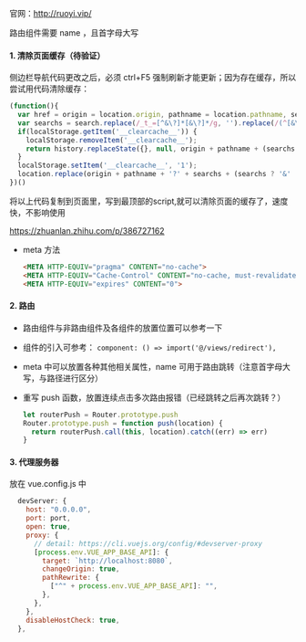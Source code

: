官网：http://ruoyi.vip/

路由组件需要 name ，且首字母大写



#### 1. 清除页面缓存（待验证）

侧边栏导航代码更改之后，必须 ctrl+F5 强制刷新才能更新；因为存在缓存，所以尝试用代码清除缓存：

```js
(function(){
  var href = origin = location.origin, pathname = location.pathname, search = location.search, hash = location.hash;
  var searchs = search.replace(/_t_=[^&\?]*[&\?]*/g, '').replace(/(^[&\?]*)|([&\?]*$)/g, '');
  if(localStorage.getItem('__clearcache__')) {
    localStorage.removeItem('__clearcache__');
    return history.replaceState({}, null, origin + pathname + (searchs ? '?' : '') + searchs + hash);
  }
  localStorage.setItem('__clearcache__', '1');
  location.replace(origin + pathname + '?' + searchs + (searchs ? '&' : '') + '_t_=' + new Date().valueOf() + hash);
})()
```

将以上代码复制到页面里，写到最顶部的script,就可以清除页面的缓存了，速度快，不影响使用

https://zhuanlan.zhihu.com/p/386727162

- meta 方法

  ```html
  <META HTTP-EQUIV="pragma" CONTENT="no-cache"> 
  <META HTTP-EQUIV="Cache-Control" CONTENT="no-cache, must-revalidate"> 
  <META HTTP-EQUIV="expires" CONTENT="0">
  ```



#### 2. 路由

- 路由组件与非路由组件及各组件的放置位置可以参考一下
- 组件的引入可参考： `component: () => import('@/views/redirect'),`

- meta 中可以放置各种其他相关属性，name 可用于路由跳转（注意首字母大写，与路径进行区分）

- 重写 push 函数，放置连续点击多次路由报错（已经跳转之后再次跳转？）

  ```js
  let routerPush = Router.prototype.push
  Router.prototype.push = function push(location) {
    return routerPush.call(this, location).catch((err) => err)
  }
  ```

  

#### 3. 代理服务器

放在 vue.config.js 中

```js
  devServer: {
    host: "0.0.0.0",
    port: port,
    open: true,
    proxy: {
      // detail: https://cli.vuejs.org/config/#devserver-proxy
      [process.env.VUE_APP_BASE_API]: {
        target: `http://localhost:8080`,
        changeOrigin: true,
        pathRewrite: {
          ["^" + process.env.VUE_APP_BASE_API]: "",
        },
      },
    },
    disableHostCheck: true,
  },
```

